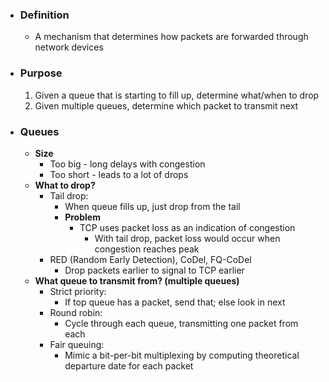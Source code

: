 - ### Definition
	- A mechanism that determines how packets are forwarded through network devices

- ### Purpose
	1. Given a queue that is starting to fill up, determine what/when to drop
	2. Given multiple queues, determine which packet to transmit next

- ### Queues
	- **Size**
		- Too big - long delays with congestion
		- Too short - leads to a lot of drops
	- **What to drop?**
		- Tail drop:
			- When queue fills up, just drop from the tail
			- **Problem**
				- TCP uses packet loss as an indication of congestion
					- With tail drop, packet loss would occur when congestion reaches peak
		- RED (Random Early Detection), CoDel, FQ-CoDel
			- Drop packets earlier to signal to TCP earlier
	- **What queue to transmit from? (multiple queues)**
		- Strict priority:
			- If top queue has a packet, send that; else look in next
		- Round robin:
			- Cycle through each queue, transmitting one packet from each
		- Fair queuing:
			- Mimic a bit-per-bit multiplexing by computing theoretical departure date for each packet